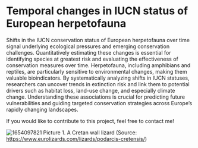 # Temporal changes in IUCN status of European herpetofauna
Shifts in the IUCN conservation status of European herpetofauna over time signal underlying ecological pressures and emerging conservation challenges. Quantitatively estimating these changes is essential for identifying species at greatest risk and evaluating the effectiveness of conservation measures over time. Herpetofauna, including amphibians and reptiles, are particularly sensitive to environmental changes, making them valuable bioindicators. By systematically analyzing shifts in IUCN statuses, researchers can uncover trends in extinction risk and link them to potential drivers such as habitat loss, land-use change, and especially climate change. Understanding these associations is crucial for predicting future vulnerabilities and guiding targeted conservation strategies across Europe’s rapidly changing landscapes.

If you would like to contribute to this project, feel free to contact me!

![1654097821](https://github.com/user-attachments/assets/b0d8a5ac-376e-4d6d-9ef1-a972a0277e89)
Picture 1. A Cretan wall lizard (Source: https://www.eurolizards.com/lizards/podarcis-cretensis/)

